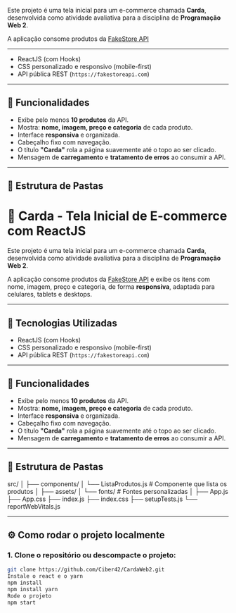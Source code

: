 Este projeto é uma tela inicial para um e-commerce chamada **Carda**, desenvolvida como atividade avaliativa para a disciplina de **Programação Web 2**.

A aplicação consome produtos da [FakeStore API](https://fakestoreapi.com)

---
- ReactJS (com Hooks)
- CSS personalizado e responsivo (mobile-first)
- API pública REST (`https://fakestoreapi.com`)

---

## 📸 Funcionalidades

- Exibe pelo menos **10 produtos** da API.
- Mostra: **nome, imagem, preço e categoria** de cada produto.
- Interface **responsiva** e organizada.
- Cabeçalho fixo com navegação.
- O título **"Carda"** rola a página suavemente até o topo ao ser clicado.
- Mensagem de **carregamento** e **tratamento de erros** ao consumir a API.

---

## 📁 Estrutura de Pastas
# 🛒 Carda - Tela Inicial de E-commerce com ReactJS

Este projeto é uma tela inicial para um e-commerce chamada **Carda**, desenvolvida como atividade avaliativa para a disciplina de **Programação Web 2**.

A aplicação consome produtos da [FakeStore API](https://fakestoreapi.com) e exibe os itens com nome, imagem, preço e categoria, de forma **responsiva**, adaptada para celulares, tablets e desktops.

---

## 🚀 Tecnologias Utilizadas

- ReactJS (com Hooks)
- CSS personalizado e responsivo (mobile-first)
- API pública REST (`https://fakestoreapi.com`)

---

## 📸 Funcionalidades

- Exibe pelo menos **10 produtos** da API.
- Mostra: **nome, imagem, preço e categoria** de cada produto.
- Interface **responsiva** e organizada.
- Cabeçalho fixo com navegação.
- O título **"Carda"** rola a página suavemente até o topo ao ser clicado.
- Mensagem de **carregamento** e **tratamento de erros** ao consumir a API.

---

## 📁 Estrutura de Pastas

src/
│
├── components/
│ └── ListaProdutos.js # Componente que lista os produtos
│
├── assets/
│ └── fonts/ # Fontes personalizadas
│
├── App.js
├── App.css
├── index.js
├── index.css
├── setupTests.js
└── reportWebVitals.js


---

## ⚙️ Como rodar o projeto localmente

### 1. Clone o repositório ou descompacte o projeto:

```bash
git clone https://github.com/Ciber42/CardaWeb2.git
Instale o react e o yarn
npm install
npm install yarn
Rode o projeto
npm start

